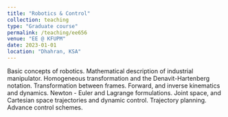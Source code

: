 ```yaml
---
title: "Robotics & Control"
collection: teaching
type: "Graduate course"
permalink: /teaching/ee656
venue: "EE @ KFUPM"
date: 2023-01-01
location: "Dhahran, KSA"
---
```


Basic concepts of robotics. Mathematical description of industrial manipulator. Homogeneous transformation and the Denavit-Hartenberg notation. Transformation between frames. Forward, and inverse kinematics and dynamics. Newton - Euler and Lagrange formulations. Joint space, and Cartesian space trajectories and dynamic control. Trajectory planning. Advance control schemes.
